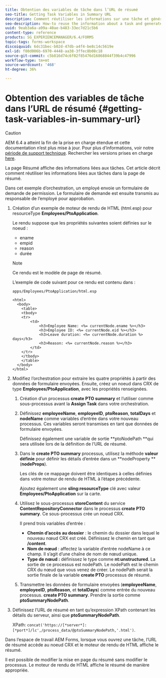 ```yaml
---
title: Obtention des variables de tâche dans l’URL de résumé
seo-title: Getting Task Variables in Summary URL
description: Comment réutiliser les informations sur une tâche et générer une URL de résumé pour résumer ou décrire une tâche.
seo-description: How-to reuse the information about a task and generate a Summary URL to summarize or describe a task.
uuid: 9eab3a6a-a99a-40ae-b483-33ec7d21c5b6
content-type: reference
products: SG_EXPERIENCEMANAGER/6.4/FORMS
topic-tags: forms-workspace
discoiquuid: 6dc31bec-b02d-47db-a4f4-be8c14c5619e
exl-id: f80d006b-6970-4448-aa38-3ffec8b08c18
source-git-commit: c5b816d74c6f02f85476d16868844f39b4c47996
workflow-type: tm+mt
source-wordcount: '468'
ht-degree: 36%

---
```


# Obtention des variables de tâche dans l’URL de résumé {#getting-task-variables-in-summary-url}

>[!CAUTION]
>
>AEM 6.4 a atteint la fin de la prise en charge étendue et cette documentation n’est plus mise à jour. Pour plus d’informations, voir notre [période de support technique](https://helpx.adobe.com/fr/support/programs/eol-matrix.html). Rechercher les versions prises en charge [here](https://experienceleague.adobe.com/docs/?lang=fr).

La page Résumé affiche des informations liées aux tâches. Cet article décrit comment réutiliser les informations liées aux tâches dans la page de résumé.

Dans cet exemple d’orchestration, un employé envoie un formulaire de demande de permission. Le formulaire de demande est ensuite transmis au responsable de l’employé pour approbation.

1. Création d’un exemple de moteur de rendu de HTML (html.esp) pour resourceType **Employees/PtoApplication**.

   Le rendu suppose que les propriétés suivantes soient définies sur le noeud :

   * ename
   * empid
   * reason
   * durée

   >[!NOTE]
   >
   >Ce rendu est le modèle de page de résumé.

   L’exemple de code suivant pour ce rendu est contenu dans :

   `apps/Employees/PtoApplication/html.esp`

   ```
   <html>
     <body>
       <table>
       <tbody>
       <tr>
           <td>
               <h3>Employee Name: <%= currentNode.ename %></h3>
               <h3>Employee ID: <%= currentNode.eid %></h3>
               <h3>Leave duration: <%= currentNode.duration %> days</h3>
               <h3>Reason: <%= currentNode.reason %></h3>
           </td>
       </tr>
       </tbody>
       </table>
     </body>
   </html>
   ```

1. Modifiez l’orchestration pour extraire les quatre propriétés à partir des données de formulaire envoyées. Ensuite, créez un noeud dans CRX de type **Employees/PtoApplication**, avec les propriétés renseignées.

   1. Création d’un processus **create PTO summary** et l’utiliser comme sous-processus avant la **Assign Task** dans votre orchestration.
   1. Définissez **employeeName**, **employeeID**, **ptoReason**, **totalDays** et **nodeName** comme variables d’entrée dans votre nouveau processus. Ces variables seront transmises en tant que données de formulaire envoyées.

      Définissez également une variable de sortie **ptoNodePath **qui sera utilisée lors de la définition de l’URL de résumé.

   1. Dans le **create PTO summary** processus, utilisez la méthode **valeur définie** pour définir les détails d’entrée dans un **nodeProperty **(**nodeProps**).

      Les clés de ce mappage doivent être identiques à celles définies dans votre moteur de rendu de HTML à l’étape précédente.

      Ajoutez également une **sling:resourceType** clé avec valeur **Employees/PtoApplication** sur la carte.

   1. Utilisez le sous-processus **storeContent** du service **ContentRepositoryConnector** dans le processus **create PTO summary**. Ce sous-processus crée un noeud CRX.

      Il prend trois variables d’entrée :

      * **Chemin d’accès au dossier** : le chemin du dossier dans lequel le nouveau nœud CRX est créé. Définissez le chemin en tant que **/content**.
      * **Nom de nœud** : affectez la variable d’entrée nodeName à ce champ. Il s’agit d’une chaîne de nom de nœud unique.
      * **Type de nœud :** définissez le type comme **nt:unstructured**. La sortie de ce processus est nodePath. Le nodePath est le chemin CRX du nœud que vous venez de créer. Le nodePath serait la sortie finale de la variable **create PTO** processus de résumé.
   1. Transmettre les données de formulaire envoyées (**employeeName**, **employeeID**, **ptoReason**, et **totalDays**) comme entrée du nouveau processus. **create PTO summary**. Prendre la sortie comme **ptoSummaryNodePath**.


1. Définissez l’URL de résumé en tant qu’expression XPath contenant les détails du serveur, ainsi que **ptoSummaryNodePath**.

   XPath: `concat('https://[*server*]:[*port*]/lc',/process_data/@ptoSummaryNodePath,'.html')`.

Dans l’espace de travail AEM Forms, lorsque vous ouvrez une tâche, l’URL de résumé accède au noeud CRX et le moteur de rendu de HTML affiche le résumé.

Il est possible de modifier la mise en page du résumé sans modifier le processus. Le moteur de rendu de HTML affiche le résumé de manière appropriée.
